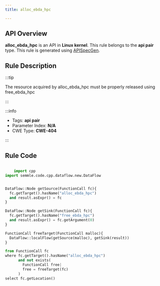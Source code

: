 ```yaml
---
title: alloc_ebda_hpc

---
```



## API Overview
**alloc_ebda_hpc** is an API in **Linux kernel**. This rule belongs to the **api pair** type. This rule is generated using [APISpecGen](../../tools/APISpecGen).
## Rule Description

:::tip

The resource acquired by alloc_ebda_hpc must be properly released using free_ebda_hpc

:::

:::info

- Tags: **api pair**
- Parameter Index: **N/A**
- CWE Type: **CWE-404**

:::

## Rule Code
```python

    import cpp
import semmle.code.cpp.dataflow.new.DataFlow


DataFlow::Node getSource(FunctionCall fc){
  fc.getTarget().hasName("alloc_ebda_hpc")
  and result.asExpr() = fc
}

DataFlow::Node getSink(FunctionCall fc){
  fc.getTarget().hasName("free_ebda_hpc")
  and result.asExpr() = fc.getArgument(0)
}

FunctionCall freeTarget(FunctionCall malloc){
  DataFlow::localFlow(getSource(malloc), getSink(result))
}

from FunctionCall fc
where fc.getTarget().hasName("alloc_ebda_hpc")
      and not exists(
        FunctionCall free| 
        free = freeTarget(fc)
      )
select fc.getLocation()

    
```